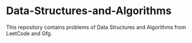 # Data-Structures-and-Algorithms
This repository contains problems of Data Structures and Algorithms from LeetCode and Gfg.
